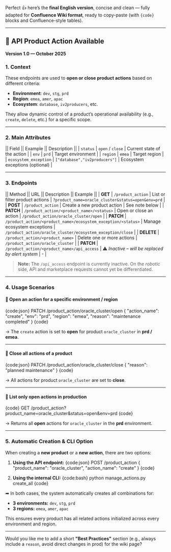 Perfect 👍 here’s the **final English version**, concise and clean — fully adapted for **Confluence Wiki format**,
ready to copy-paste (with `{code}` blocks and Confluence-style tables).

---

## 🧭 API Product Action Available

**Version 1.0 — October 2025**

### 1. Context

These endpoints are used to **open or close product actions** based on different criteria:

* **Environment**: `dev`, `stg`, `prd`
* **Region**: `emea`, `amer`, `apac`
* **Ecosystem**: `database`, `iv2producers`, etc.

They allow dynamic control of a product’s operational availability (e.g., `create`, `delete`, etc.) for a specific scope.

---

### 2. Main Attributes

|| Field || Example || Description ||
| `status` | `open` / `close` | Current state of the action |
| `env` | `prd` | Target environment |
| `region` | `emea` | Target region |
| `ecosystem_exception` | `["database","iv2producers"]` | Ecosystem exceptions (optional) |

---

### 3. Endpoints

|| Method || URL || Description || Example ||
| **GET** | `/product_action` | List or filter product actions | `?product_name=oracle_cluster&status=open&env=prd` |
| **POST** | `/product_action` | Create a new product action | See note below |
| **PATCH** | `/product_action/<product_name>/<status>` | Open or close an action | `/product_action/oracle_cluster/open` |
| **PATCH** | `/product_action/<product_name>/ecosystem_exception/<status>` | Manage ecosystem exceptions | `/product_action/oracle_cluster/ecosystem_exception/close` |
| **DELETE** | `/product_action/<product_name>` | Delete one or more actions | `/product_action/oracle_cluster` |
| **PATCH** | `/product_action/<product_name>/api_access` | ⚠️ *Inactive – will be replaced by alert system* | - |

> **Note:**
> The `/api_access` endpoint is currently inactive.
> On the *robotic* side, API and marketplace requests cannot yet be differentiated.

---

### 4. Usage Scenarios

#### 🔹 Open an action for a specific environment / region

{code:json}
PATCH /product_action/oracle_cluster/open
{
"action_name": "create",
"env": "prd",
"region": "emea",
"reason": "maintenance completed"
}
{code}

→ The `create` action is set to **open** for product `oracle_cluster` in **prd / emea**.

---

#### 🔹 Close all actions of a product

{code:json}
PATCH /product_action/oracle_cluster/close
{
"reason": "planned maintenance"
}
{code}

→ All actions for product `oracle_cluster` are set to **close**.

---

#### 🔹 List only open actions in production

{code}
GET /product_action?product_name=oracle_cluster&status=open&env=prd
{code}

→ Returns all **open** actions for `oracle_cluster` in the **prd** environment.

---

### 5. Automatic Creation & CLI Option

When creating a **new product** or a **new action**, there are two options:

1. **Using the API endpoint:**
   {code:json}
   POST /product_action
   {
   "product_name": "oracle_cluster",
   "action_name": "create"
   }
   {code}

2. **Using the internal CLI:**
   {code:bash}
   python manage_actions.py create_all
   {code}

➡ In both cases, the system automatically creates all combinations for:

* **3 environments:** `dev`, `stg`, `prd`
* **3 regions:** `emea`, `amer`, `apac`

This ensures every product has all related actions initialized across every environment and region.

---

Would you like me to add a short **"Best Practices"** section (e.g., always include a `reason`, avoid direct changes in prod) for the wiki page?

